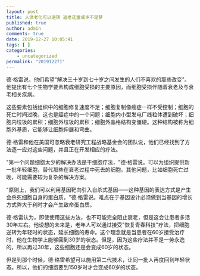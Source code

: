 ```yaml
---
layout: post
title: 人体老化可以逆转 返老还童或许不是梦
published: true
author: admin
comments: true
date: 2019-12-27 10:05:41
tags: [ ]
categories:
    - uncategorized
permalink: "201912271"
---
```


德·格雷说，他们希望"解决三十岁到七十岁之间发生的人们不喜欢的那些改变"。他提出有七个生物学要素构成细胞受损的主要原因，而细胞受损伴随着衰老及与衰老相关疾病。

这些要素包括组织中的细胞修复速度不足；细胞复制像癌症一样不受控制；细胞的死亡时间过晚，这也是癌症中的一个问题；细胞内小型发电厂线粒体遭到破坏；细胞内垃圾的累积；细胞外垃圾的累积；细胞外晶格结构变僵硬。这种结构被称为细胞外基质，它能够让细胞伸展和弯曲。

德·格雷和他在美国可忽略衰老研究工程战略基金会的团队说，他们已经找到了方法逐一应对这些问题，并且正在开发相应的疗法。

"第一个问题细胞太少的解决办法是干细胞疗法，"德·格雷说。可以为组织提供新一批年轻细胞，替代那些在衰老过程中死去的细胞。其他问题，比如细胞死亡过晚，可能需要较为复杂的解决方案。

"原则上，我们可以利用基因靶向引入自杀式基因——这种基因的表达方式是产生会杀死细胞自身的蛋白质，"德·格雷说。难点在于基因设计必须做到当基因的增长方式弊大于利时才会产生致命蛋白质。

德·格雷认为，即使使用这些方法，也不可能完全阻止衰老，但是这会让患者多活30年左右。他设想的未来是，老年人可以通过接受"恢复青春科技"疗法，把细胞逆转为年轻时的状态，延长细胞的寿命。这个理念就是当患者在60岁接受治疗时，他在生物学上能够回到30岁的状态。但是，因为这些疗法并不是一劳永逸的，所以再过30年，这些细胞还是会变成60岁的状态。

但是到那个时候，德·格雷希望可以施用第二代技术，让同一批人再度回到年轻状态。所以，他们的细胞要到150岁时才会变成60岁的状态。
